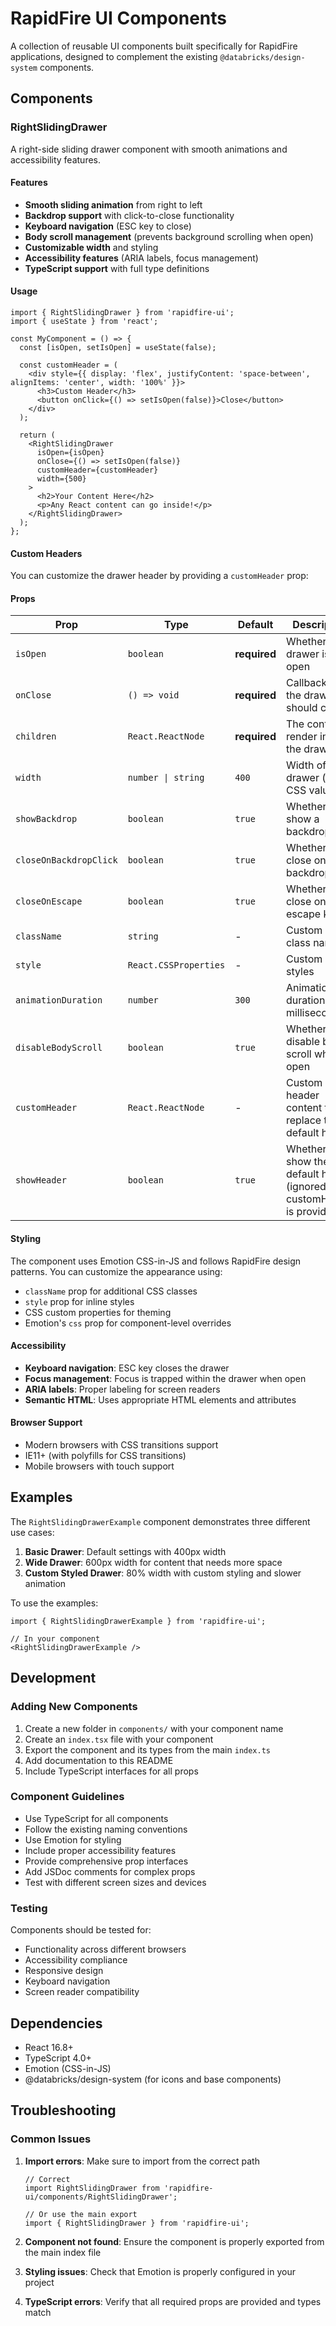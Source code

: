 # RapidFire UI Components

A collection of reusable UI components built specifically for RapidFire applications, designed to complement the existing `@databricks/design-system` components.

## Components

### RightSlidingDrawer

A right-side sliding drawer component with smooth animations and accessibility features.

#### Features

- **Smooth sliding animation** from right to left
- **Backdrop support** with click-to-close functionality
- **Keyboard navigation** (ESC key to close)
- **Body scroll management** (prevents background scrolling when open)
- **Customizable width** and styling
- **Accessibility features** (ARIA labels, focus management)
- **TypeScript support** with full type definitions

#### Usage

```tsx
import { RightSlidingDrawer } from 'rapidfire-ui';
import { useState } from 'react';

const MyComponent = () => {
  const [isOpen, setIsOpen] = useState(false);

  const customHeader = (
    <div style={{ display: 'flex', justifyContent: 'space-between', alignItems: 'center', width: '100%' }}>
      <h3>Custom Header</h3>
      <button onClick={() => setIsOpen(false)}>Close</button>
    </div>
  );

  return (
    <RightSlidingDrawer
      isOpen={isOpen}
      onClose={() => setIsOpen(false)}
      customHeader={customHeader}
      width={500}
    >
      <h2>Your Content Here</h2>
      <p>Any React content can go inside!</p>
    </RightSlidingDrawer>
  );
};
```

#### Custom Headers

You can customize the drawer header by providing a `customHeader` prop:

#### Props

| Prop | Type | Default | Description |
|------|------|---------|-------------|
| `isOpen` | `boolean` | **required** | Whether the drawer is open |
| `onClose` | `() => void` | **required** | Callback when the drawer should close |
| `children` | `React.ReactNode` | **required** | The content to render inside the drawer |
| `width` | `number \| string` | `400` | Width of the drawer (px or CSS value) |
| `showBackdrop` | `boolean` | `true` | Whether to show a backdrop |
| `closeOnBackdropClick` | `boolean` | `true` | Whether to close on backdrop click |
| `closeOnEscape` | `boolean` | `true` | Whether to close on escape key |
| `className` | `string` | - | Custom CSS class name |
| `style` | `React.CSSProperties` | - | Custom CSS styles |
| `animationDuration` | `number` | `300` | Animation duration in milliseconds |
| `disableBodyScroll` | `boolean` | `true` | Whether to disable body scroll when open |
| `customHeader` | `React.ReactNode` | - | Custom header content to replace the default header |
| `showHeader` | `boolean` | `true` | Whether to show the default header (ignored if customHeader is provided) |

#### Styling

The component uses Emotion CSS-in-JS and follows RapidFire design patterns. You can customize the appearance using:

- `className` prop for additional CSS classes
- `style` prop for inline styles
- CSS custom properties for theming
- Emotion's `css` prop for component-level overrides

#### Accessibility

- **Keyboard navigation**: ESC key closes the drawer
- **Focus management**: Focus is trapped within the drawer when open
- **ARIA labels**: Proper labeling for screen readers
- **Semantic HTML**: Uses appropriate HTML elements and attributes

#### Browser Support

- Modern browsers with CSS transitions support
- IE11+ (with polyfills for CSS transitions)
- Mobile browsers with touch support

## Examples

The `RightSlidingDrawerExample` component demonstrates three different use cases:

1. **Basic Drawer**: Default settings with 400px width
2. **Wide Drawer**: 600px width for content that needs more space
3. **Custom Styled Drawer**: 80% width with custom styling and slower animation

To use the examples:

```tsx
import { RightSlidingDrawerExample } from 'rapidfire-ui';

// In your component
<RightSlidingDrawerExample />
```

## Development

### Adding New Components

1. Create a new folder in `components/` with your component name
2. Create an `index.tsx` file with your component
3. Export the component and its types from the main `index.ts`
4. Add documentation to this README
5. Include TypeScript interfaces for all props

### Component Guidelines

- Use TypeScript for all components
- Follow the existing naming conventions
- Use Emotion for styling
- Include proper accessibility features
- Provide comprehensive prop interfaces
- Add JSDoc comments for complex props
- Test with different screen sizes and devices

### Testing

Components should be tested for:
- Functionality across different browsers
- Accessibility compliance
- Responsive design
- Keyboard navigation
- Screen reader compatibility

## Dependencies

- React 16.8+
- TypeScript 4.0+
- Emotion (CSS-in-JS)
- @databricks/design-system (for icons and base components)

## Troubleshooting

### Common Issues

1. **Import errors**: Make sure to import from the correct path
   ```tsx
   // Correct
   import RightSlidingDrawer from 'rapidfire-ui/components/RightSlidingDrawer';
   
   // Or use the main export
   import { RightSlidingDrawer } from 'rapidfire-ui';
   ```

2. **Component not found**: Ensure the component is properly exported from the main index file

3. **Styling issues**: Check that Emotion is properly configured in your project

4. **TypeScript errors**: Verify that all required props are provided and types match 